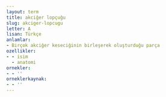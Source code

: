 ```yaml
---
layout: term
title: akciğer lopçuğu
slug: akciger-lopcugu
letter: A
lisan: Türkçe
anlamlar:
- Birçok akciğer keseciğinin birleşerek oluşturduğu parça
ozellikler:
- - isim
  - anatomi
ornekler:
- - ''
orneklerkaynak:
- - ''
---
```

